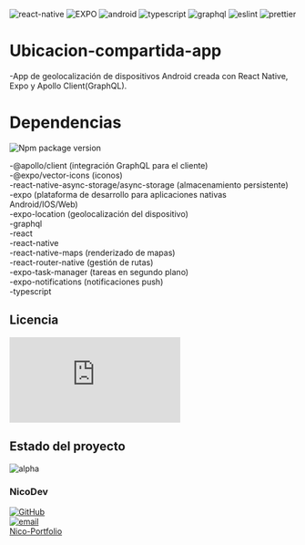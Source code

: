 ![react-native](https://img.shields.io/badge/React_Native-20232A?style=for-the-badge&logo=react&logoColor=61DAFB) ![EXPO]( 	https://img.shields.io/badge/Expo-1B1F23?style=for-the-badge&logo=expo&logoColor=white) 
![android]( 	https://img.shields.io/badge/Android-3DDC84?style=for-the-badge&logo=android&logoColor=white) ![typescript]( 	https://img.shields.io/badge/TypeScript-007ACC?style=for-the-badge&logo=typescript&logoColor=white) 
![graphql](https://img.shields.io/badge/GraphQl-E10098?style=for-the-badge&logo=graphql&logoColor=white) ![eslint](https://img.shields.io/badge/eslint-3A33D1?style=for-the-badge&logo=eslint&logoColor=white) 
![prettier](https://img.shields.io/badge/prettier-1A2C34?style=for-the-badge&logo=prettier&logoColor=F7BA3E)

# Ubicacion-compartida-app

-App de geolocalización de dispositivos Android creada con React Native, Expo y Apollo Client(GraphQL).

# Dependencias

![Npm package version](https://img.shields.io/badge/npm-v9.8.0-blue)

-@apollo/client (integración GraphQL para el cliente)  
-@expo/vector-icons (iconos)  
-react-native-async-storage/async-storage (almacenamiento persistente)  
-expo (plataforma de desarrollo para aplicaciones nativas Android/IOS/Web)  
-expo-location (geolocalización del dispositivo)  
-graphql  
-react  
-react-native  
-react-native-maps (renderizado de mapas)  
-react-router-native (gestión de rutas)  
-expo-task-manager (tareas en segundo plano)  
-expo-notifications (notificaciones push)  
-typescript  

## Licencia 
![GitHub license](https://badgen.net/github/license/Naereen/Strapdown.js)

## Estado del proyecto 

![alpha](https://img.shields.io/badge/alpha-v1.0a-blue)

### NicoDev

[![GitHub](https://badgen.net/badge/icon/github?icon=github&label)](https://github.com/NicoDevLegend?tab=repositories)  
<a href="mailto:enectrl@gmail.com">![email](https://img.shields.io/badge/Gmail-D14836?style=for-the-badge&logo=gmail&logoColor=white)</a>  
[Nico-Portfolio](https://nico-portfolio.netlify.app/)  
